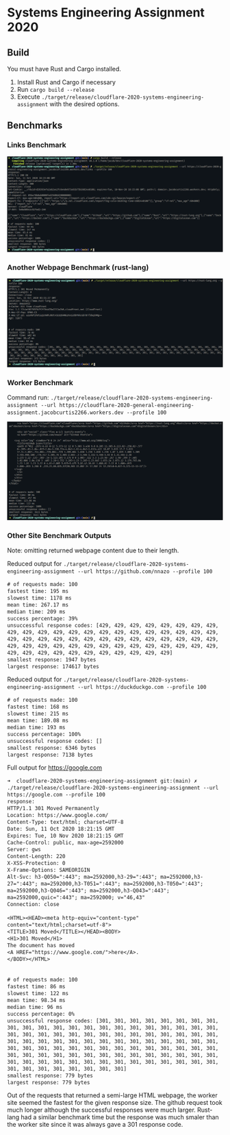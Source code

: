 # Systems Engineering Assignment 2020

## Build
You must have Rust and Cargo installed.
1. Install Rust and Cargo if necessary
2. Run `cargo build --release`
3. Execute `./target/release/cloudflare-2020-systems-engineering-assignment` with the desired options.

## Benchmarks
### Links Benchmark
![](screenshots/links-benchmark.png)

### Another Webpage Benchmark (rust-lang)
![](screenshots/rust-lang-benchmark.png)

### Worker Benchmark

Command run: `./target/release/cloudflare-2020-systems-engineering-assignment --url https://cloudflare-2020-general-engineering-assignment.jacobcurtis2266.workers.dev --profile 100`

![](screenshots/worker-benchmark.png)

### Other Site Benchmark Outputs
Note: omitting returned webpage content due to their length.

Reduced output for `./target/release/cloudflare-2020-systems-engineering-assignment --url https://github.com/nnazo --profile 100`
```
# of requests made: 100
fastest time: 195 ms
slowest time: 1178 ms
mean time: 267.17 ms
median time: 209 ms
success percentage: 39%
unsuccessful response codes: [429, 429, 429, 429, 429, 429, 429, 429, 429, 429, 429, 429, 429, 429, 429, 429, 429, 429, 429, 429, 429, 429, 429, 429, 429, 429, 429, 429, 429, 429, 429, 429, 429, 429, 429, 429, 429, 429, 429, 429, 429, 429, 429, 429, 429, 429, 429, 429, 429, 429, 429, 429, 429, 429, 429, 429, 429, 429, 429, 429, 429]
smallest response: 1947 bytes
largest response: 174617 bytes
```

Reduced output for `./target/release/cloudflare-2020-systems-engineering-assignment --url https://duckduckgo.com --profile 100`
```
# of requests made: 100
fastest time: 168 ms
slowest time: 215 ms
mean time: 189.08 ms
median time: 193 ms
success percentage: 100%
unsuccessful response codes: []
smallest response: 6346 bytes
largest response: 7138 bytes
```

Full output for https://google.com
```
➜  cloudflare-2020-systems-engineering-assignment git:(main) ✗ ./target/release/cloudflare-2020-systems-engineering-assignment --url https://google.com --profile 100    
response:
HTTP/1.1 301 Moved Permanently
Location: https://www.google.com/
Content-Type: text/html; charset=UTF-8
Date: Sun, 11 Oct 2020 18:21:15 GMT
Expires: Tue, 10 Nov 2020 18:21:15 GMT
Cache-Control: public, max-age=2592000
Server: gws
Content-Length: 220
X-XSS-Protection: 0
X-Frame-Options: SAMEORIGIN
Alt-Svc: h3-Q050=":443"; ma=2592000,h3-29=":443"; ma=2592000,h3-27=":443"; ma=2592000,h3-T051=":443"; ma=2592000,h3-T050=":443"; ma=2592000,h3-Q046=":443"; ma=2592000,h3-Q043=":443"; ma=2592000,quic=":443"; ma=2592000; v="46,43"
Connection: close

<HTML><HEAD><meta http-equiv="content-type" content="text/html;charset=utf-8">
<TITLE>301 Moved</TITLE></HEAD><BODY>
<H1>301 Moved</H1>
The document has moved
<A HREF="https://www.google.com/">here</A>.
</BODY></HTML>


# of requests made: 100
fastest time: 86 ms
slowest time: 122 ms
mean time: 98.34 ms
median time: 96 ms
success percentage: 0%
unsuccessful response codes: [301, 301, 301, 301, 301, 301, 301, 301, 301, 301, 301, 301, 301, 301, 301, 301, 301, 301, 301, 301, 301, 301, 301, 301, 301, 301, 301, 301, 301, 301, 301, 301, 301, 301, 301, 301, 301, 301, 301, 301, 301, 301, 301, 301, 301, 301, 301, 301, 301, 301, 301, 301, 301, 301, 301, 301, 301, 301, 301, 301, 301, 301, 301, 301, 301, 301, 301, 301, 301, 301, 301, 301, 301, 301, 301, 301, 301, 301, 301, 301, 301, 301, 301, 301, 301, 301, 301, 301, 301, 301, 301, 301, 301, 301, 301, 301, 301, 301, 301, 301]
smallest response: 779 bytes
largest response: 779 bytes
```

Out of the requests that returned a semi-large HTML webpage, the worker site seemed the fastest for the given response size. The github request took much longer although the successful responses were much larger. Rust-lang had a similar benchmark time but the response was much smaler than the worker site since it was always gave a 301 response code.
